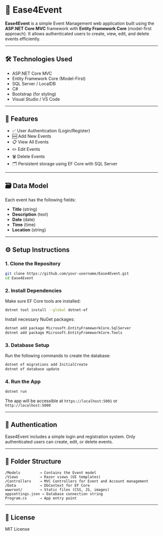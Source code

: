 # 📅 Ease4Event

**Ease4Event** is a simple Event Management web application built using the **ASP.NET Core MVC** framework with **Entity Framework Core** (model-first approach). It allows authenticated users to create, view, edit, and delete events efficiently.

---

## 🛠️ Technologies Used

- ASP.NET Core MVC  
- Entity Framework Core (Model-First)  
- SQL Server / LocalDB  
- C#  
- Bootstrap (for styling)  
- Visual Studio / VS Code  

---

## 🔧 Features

- ✅ User Authentication (Login/Register)  
- 🆕 Add New Events  
- 📋 View All Events  
- ✏️ Edit Events  
- 🗑️ Delete Events  
- 🗂️ Persistent storage using EF Core with SQL Server  

---

## 🗃️ Data Model

Each event has the following fields:
- **Title** (string)
- **Description** (text)
- **Date** (date)
- **Time** (time)
- **Location** (string)

---

## ⚙️ Setup Instructions

### 1. Clone the Repository

```bash
git clone https://github.com/your-username/Ease4Event.git
cd Ease4Event
```

### 2. Install Dependencies

Make sure EF Core tools are installed:

```bash
dotnet tool install --global dotnet-ef
```

Install necessary NuGet packages:

```bash
dotnet add package Microsoft.EntityFrameworkCore.SqlServer
dotnet add package Microsoft.EntityFrameworkCore.Tools
```

### 3. Database Setup

Run the following commands to create the database:

```bash
dotnet ef migrations add InitialCreate
dotnet ef database update
```

### 4. Run the App

```bash
dotnet run
```

The app will be accessible at `https://localhost:5001` or `http://localhost:5000`

---

## 🔐 Authentication

Ease4Event includes a simple login and registration system. Only authenticated users can create, edit, or delete events.

---

## 📁 Folder Structure

```plaintext
/Models         → Contains the Event model  
/Views          → Razor views (UI templates)  
/Controllers    → MVC Controllers for Event and Account management  
/Data           → DbContext for EF Core  
wwwroot/        → Static files (CSS, JS, images)  
appsettings.json → Database connection string  
Program.cs      → App entry point  
```

---

## 📃 License

MIT License

